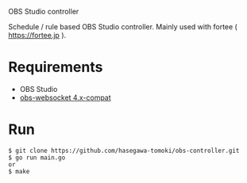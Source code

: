 OBS Studio controller

Schedule / rule based OBS Studio controller.
Mainly used with fortee ( https://fortee.jp ).

# Requirements

* OBS Studio
* [obs-websocket 4.x-compat](https://github.com/obsproject/obs-websocket/tree/4.x-compat)

# Run

```
$ git clone https://github.com/hasegawa-tomoki/obs-controller.git
$ go run main.go
or
$ make
```

